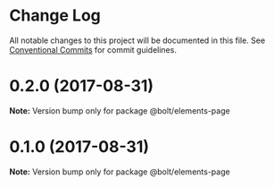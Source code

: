 # Change Log

All notable changes to this project will be documented in this file.
See [Conventional Commits](https://conventionalcommits.org) for commit guidelines.

<a name="0.2.0"></a>
# 0.2.0 (2017-08-31)




**Note:** Version bump only for package @bolt/elements-page

<a name="0.1.0"></a>
# 0.1.0 (2017-08-31)




**Note:** Version bump only for package @bolt/elements-page
